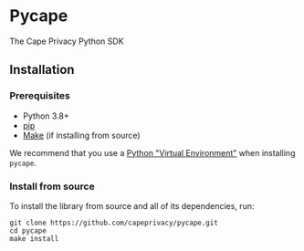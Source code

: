 # Pycape

The Cape Privacy Python SDK

## Installation

### Prerequisites

* Python 3.8+
* [pip](https://pip.pypa.io/en/stable/installing/)
* [Make](https://www.gnu.org/software/make/) (if installing from source)

We recommend that you use a [Python "Virtual Environment"](https://packaging.python.org/tutorials/installing-packages/#creating-virtual-environments) when installing `pycape`.

### Install from source

To install the library from source and all of its dependencies, run:
```
git clone https://github.com/capeprivacy/pycape.git
cd pycape
make install
```
